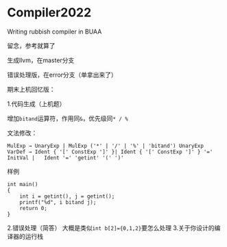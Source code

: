 # Compiler2022

Writing rubbish compiler in BUAA


留念，参考就算了

生成llvm，在master分支

错误处理版，在error分支（单拿出来了）

期末上机回忆版：

1.代码生成（上机题）

增加`bitand`运算符，作用同`&`，优先级同`* / % `

文法修改：
```
MulExp → UnaryExp | MulExp ('*' | '/' | '%' | 'bitand') UnaryExp
VarDef → Ident { '[' ConstExp ']' }| Ident { '[' ConstExp ']' } '=' InitVal |   Ident '=' 'getint' '(' ')'
```
样例
```
int main()
{
	int i = getint(), j = getint();
	printf("%d", i bitand j);
	return 0;
}
```
2.错误处理（简答）
大概是类似`int b[2]={0,1,2}`要怎么处理
3.关于你设计的编译器的运行栈
